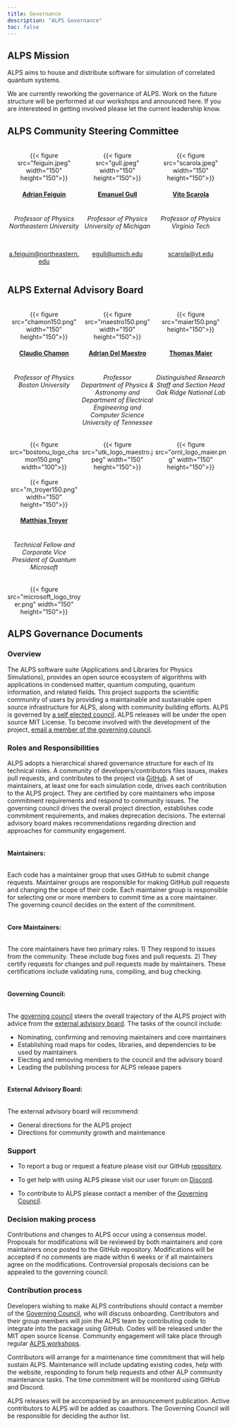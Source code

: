 ```yaml
---
title: Governance
description: "ALPS Governance"
toc: false
---
```


## ALPS Mission

ALPS aims to house and distribute software for simulation of correlated quantum systems.

We are currently reworking the governance of ALPS. Work on the future structure will be performed at our workshops and announced here. If you are interesteed in getting involved please let the current leadership know.

## ALPS Community Steering Committee

<br>

<style>
div.mycontainer {
  width:100%;
  overflow:auto;
}
div.mycontainer div {
  width: 33%;  
  float: left;
  display: inline-block;
  text-align: center;
}
h4 {
  display: inline-block;
}
</style>


<div class="mycontainer">

  <div>
    {{< figure src="feiguin.jpeg" width="150" height="150">}}
  </div>
  
  <div>
    {{< figure src="gull.jpeg" width="150" height="150">}}
  </div>
  
  <div>
    {{< figure src="scarola.jpeg" width="150" height="150">}}
  </div>
  
</div>

<div class="mycontainer">

  <div>
    <h4><a href="https://cos.northeastern.edu/people/adrian-feiguin/">Adrian Feiguin</a></h4>
    <h6>Professor of Physics<br>
    Northeastern University
    </h6>
  </div>
  
  <div>
    <h4><a href="https://lsa.umich.edu/physics/people/faculty/egull.html">Emanuel Gull</a></h4>
    <h6>Professor of Physics<br>
    University of Michigan
    </h6>
  </div>
  
  <div>
    <h4><a href="https://scarola.phys.vt.edu/">Vito Scarola</a></h4>
    <h6>Professor of Physics<br>
    Virginia Tech
    </h6>
  </div>
  
</div>

<div class="mycontainer">
  <div>
    <p>
    <a href="mailto:a.feiguin@northeastern.edu">a.feiguin@northeastern.edu</a>
    </p>
  </div>
  <div>
    <p>
    <a href="mailto:egull@umich.edu">egull@umich.edu</a>
    </p>
  </div>
  <div>
    <p>
    <a href="mailto:scarola@vt.edu">scarola@vt.edu</a>
    </p>
  </div>
</div>


## ALPS External Advisory Board

<br>
<div class="mycontainer">

  <div>
    {{< figure src="chamon150.png" width="150" height="150">}}
  </div>

  <div>
    {{< figure src="maestro150.png" width="150" height="150">}}
  </div>
  
  <div>
    {{< figure src="maier150.png" height="150">}}
  </div>
  
</div>

<div class="mycontainer">
  <div>
    <h4><a href="https://www.bu.edu/eng/profile/claudio-chamon/">Claudio Chamon</a></h4>
  </div>

  <div>
    <h4><a href="https://quantum.utk.edu/people/adrian-del-maestro-2/">Adrian Del Maestro</a></h4>
  </div>

  <div>
    <h4><a href="https://www.ornl.gov/staff-profile/thomas-maier">Thomas Maier</a></h4>
  </div>

</div>

<div class="mycontainer">
  <div>
    <h6>
    Professor of Physics <br>
    Boston University
    </h6>
  </div>

  <div>
    <h6>Professor<br>
    Department of Physics & Astronomy and <br> 
    Department of Electrical Engineering and Computer Science <br>
    University of Tennessee<br>
    </h6>
  </div>

  <div>
    <h6>Distinguished Research Staff and Section Head<br>
    Oak Ridge National Lab<br>
    </h6>
  </div>

</div>


<div class="mycontainer">

  <div>
    {{< figure src="bostonu_logo_chamon150.png" width="100">}}
  </div>
  <div>
    {{< figure src="utk_logo_maestro.jpeg" width="150" height="150">}}
  </div>
  <div>
    {{< figure src="ornl_logo_maier.png" width="150" height="150">}}
  </div>
</div>

<br>

<div class="mycontainer">
  <div>
    {{< figure src="m_troyer150.png" width="150" height="150">}}
  </div>
</div>

<div class="mycontainer">

  <div>
    <h4><a href="https://www.microsoft.com/en-us/research/people/mtroyer/">Matthias Troyer</a></h4>
  </div>

</div>
<div class="mycontainer">

  <div>
    <h6>Technical Fellow and Corporate Vice President of Quantum<br>
    Microsoft<br>
    </h6>
  </div>
  
</div>

<div class="mycontainer">
  <div>
    {{< figure src="microsoft_logo_troyer.png" width="150" height="150">}}
  </div>
  
</div>

## ALPS Governance Documents

### Overview 

The ALPS software suite (Applications and Libraries for Physics Simulations), provides an open source ecosystem of algorithms with applications in condensed matter, quantum computing, quantum information, and related fields. This project supports the scientific community of users by providing a maintainable and sustainable open source infrastructure for ALPS, along with community building efforts.
ALPS is governed by [a self elected council](#alps-community-steering-committee).  ALPS releases will be under the open source MIT License.  To become involved with the development of the project, [email a member of the governing council](#alps-community-steering-committee).

### Roles and Responsibilities 

ALPS adopts a hierarchical shared governance structure for each of its technical roles.
A community of developers/contributors files issues, makes pull requests, and contributes to the project via [GitHub](https://github.com/ALPSim/ALPS).
A set of maintainers, at least one for each simulation code, drives each contribution to the ALPS project.
They are certified by core maintainers who impose commitment requirements and respond to community issues.
The governing council drives the overall project direction, establishes code commitment requirements, and makes deprecation decisions. 
The external advisory board makes recommendations regarding direction and approaches for community engagement.

#### Maintainers:

Each code has a maintainer group that uses GitHub to submit change requests. Maintainer groups are responsible for making GitHub pull requests and changing the scope of their code.  Each maintainer group is responsible for selecting one or more members to commit time as a core maintainer.  The governing council decides on the extent of the commitment. 

#### Core Maintainers:
    
The core maintainers have two primary roles.  1) They respond to issues from the community.  These include bug fixes and pull requests. 2) They certify requests for changes and pull requests made by maintainers.    These certifications include validating runs, compiling, and bug checking. 

#### Governing Council:
    
The [governing council](#alps-community-steering-committee) steers the overall trajectory of the ALPS project with advice from the [external advisory board](#alps-external-advisory-board).  The tasks of the council include:

- Nominating, confirming and removing maintainers and core maintainers
- Establishing road maps for codes, libraries, and dependencies to be used by maintainers
- Electing and removing members to the council and the advisory board
- Leading the publishing process for ALPS release papers

#### External Advisory Board:

The external advisory board will recommend: 

- General directions for the ALPS project
- Directions for community growth and maintenance

### Support 

- To report a bug or request a feature please visit our GitHub [repository](https://github.com/ALPSim/ALPS/issues). 

- To get help with using ALPS please visit our user forum on [Discord](https://discord.gg/JRNWnnva9g).

    
- To contribute to ALPS please contact a member of the [Governing Council](#alps-community-steering-committee).

### Decision making process 

Contributions and changes to ALPS occur using a consensus model.  Proposals for modifications will be reviewed by both maintainers and core maintainers once posted to the GitHub repository.  Modifications will be accepted if no comments are made within 6 weeks or if all maintainers agree on the modifications.  Controversial proposals decisions can be appealed to the governing council.

### Contribution process

Developers wishing to make ALPS contributions should contact a member of the [Governing Council](#alps-community-steering-committee), who will discuss onboarding.  Contributors and their group members will join the ALPS team by contributing code to integrate into the package using GitHub.  Codes will be released under the MIT open source license.  Community engagement will take place through regular [ALPS workshops](https://alps.comp-phys.com/events/). 

Contributors will arrange for a maintenance time commitment that will help sustain ALPS.  Maintenance will include updating existing codes, help with the website, responding to forum help requests and other ALP community maintenance tasks.  The time commitment will be monitored using GitHub and Discord.  

ALPS releases will be accompanied by an announcement publication. Active contributors to ALPS will be added as coauthors.  The Governing Council will be responsible for deciding the author list.

